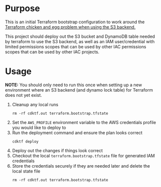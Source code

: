# Purpose

This is an initial Terraform bootstrap configuration to work around the
[Terraform chicken and egg problem when using the S3 backend.](https://mmatecki.medium.com/terraform-chicken-egg-problem-7504f8ddf2fc)

This project should deploy out the S3 bucket and DynamoDB table needed by
terraform to use the S3 backend, as well as an IAM user/credential with limited
permissions scopes that can be used by other IAC permissions scopes that can be
used by other IAC projects.

# Usage

**NOTE:** You should only need to run this once when setting up a new
environment where an S3 backend (and dynamo lock table) for Terraform does not
yet exist.

1. Cleanup any local runs
   ```
   rm -rf cdktf.out terraform.bootstrap.tfstate
   ```
1. Set the `AWS_PROFILE` environment variable to the AWS credentials profile you
   would like to deploy to
1. Run the deployment command and ensure the plan looks correct
   ```
   cdktf deploy
   ```
1. Deploy out the changes if things look correct
1. Checkout the local `terraform.bootstrap.tfstate` file for generated IAM
   credentials
1. Store the credentials securely if they are needed later and delete the local
   state file
   ```
   rm -rf cdktf.out terraform.bootstrap.tfstate
   ```
